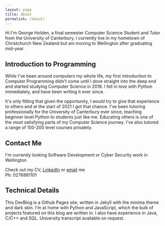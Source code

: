 ```yaml
---
layout: page
title: About
permalink: /about/
---
```


Hi I'm George Holden, a final semester Computer Science Student and Tutor from the University of Canterbury. I currently live in my hometown of Christchurch New Zealand but am moving to Wellington after graduating mid-year. 

## Introduction to Programming
While I've been around computers my whole life, my first introduction to Computer Programming didn't come until I dove straight into the deep end and started studying Computer Science in 2018. I fell in love with Python immediately, and have been writing it ever since. 

It's only fitting that given the opportunity, I would try to give that experience to others and at the start of 2021 I got that chance. I've been tutoring professionally for the University of Canterbury ever since, teaching beginner level Python to students just like me. Educating others is one of the most satisfying parts of my Computer Science journey. I've also tutored a range of 100-200 level courses privately.

## Contact Me
I'm currently looking Software Development or Cyber Security work in Wellington

Check out my CV, [LinkedIn] or [email] me\
Ph: 0276881101

## Technical Details
This DevBlog is a Github Pages site, written in Jekyll with the minima theme and dark skin.
I'm at home with Python and JavaScript, which the bulk of projects featured on this blog are written in.
I also have experience in Java, C/C++ and SQL. University transcript available on request.

[email]: (mailto:georgeaholden@gmail.com)
[LinkedIn]: (https://www.linkedin.com/in/george-holden-105346196)
